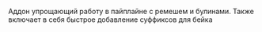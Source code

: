 Аддон упрощающий работу в пайплайне с ремешем и булинами. Также включает в себя быстрое добавление суффиксов для бейка

